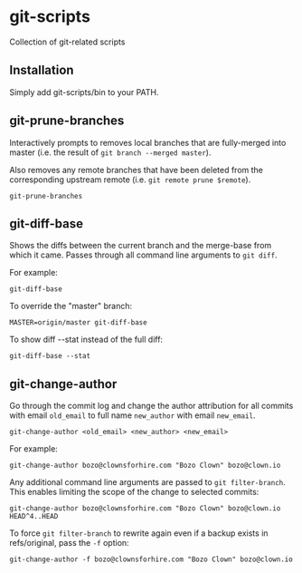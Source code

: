 git-scripts
===========

Collection of git-related scripts

## Installation

Simply add git-scripts/bin to your PATH.

## git-prune-branches

Interactively prompts to removes local branches that are fully-merged
into master (i.e. the result of `git branch --merged master`).

Also removes any remote branches that have been deleted from the
corresponding upstream remote (i.e. `git remote prune $remote`).

    git-prune-branches

## git-diff-base

Shows the diffs between the current branch and the merge-base from
which it came. Passes through all command line arguments to `git
diff`.

For example:

    git-diff-base

To override the "master" branch:

    MASTER=origin/master git-diff-base

To show diff --stat instead of the full diff:

    git-diff-base --stat

## git-change-author

Go through the commit log and change the author attribution for all
commits with email `old_email` to full name `new_author` with email
`new_email`.

    git-change-author <old_email> <new_author> <new_email>

For example:

    git-change-author bozo@clownsforhire.com "Bozo Clown" bozo@clown.io

Any additional command line arguments are passed to `git
filter-branch`. This enables limiting the scope of the change to
selected commits:

    git-change-author bozo@clownsforhire.com "Bozo Clown" bozo@clown.io HEAD^4..HEAD

To force `git filter-branch` to rewrite again even if a backup exists
in refs/original, pass the `-f` option:

    git-change-author -f bozo@clownsforhire.com "Bozo Clown" bozo@clown.io
